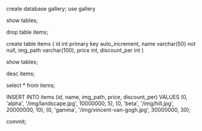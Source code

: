 create database gallery;
use gallery

show tables;

drop table items;

create table items (
	id int primary key auto_increment,
	name varchar(50) not null,
	img_path varchar(100),
	price int,
	discount_per int
)

show tables;

desc items;

select * from items;

INSERT INTO items (id, name, img_path, price, discount_per) 
VALUES 
    (0, 'alpha', '/img/landscape.jpg', 10000000, 5),
    (0, 'beta', '/img/hill.jpg', 20000000, 10),
    (0, 'gamma', '/img/vincent-van-gogh.jpg', 30000000, 30);
    
commit;